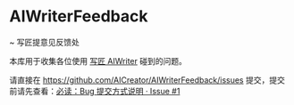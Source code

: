 # AIWriterFeedback

~ 写匠提意见反馈处

本库用于收集各位使用 [写匠 AIWriter](http://aiwriter.cn/) 碰到的问题。

请直接在 https://github.com/AICreator/AIWriterFeedback/issues 提交，提交前请先查看：[必读：Bug 提交方式说明 · Issue #1](https://github.com/AICreator/AIWriterFeedback/issues/1)

